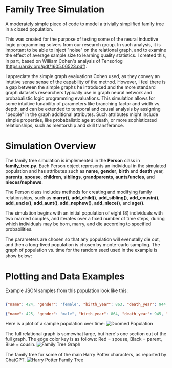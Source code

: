 # Family Tree Simulation
A moderately simple piece of code to model a trivially simplified family tree in a closed population.  

This was created for the purpose of testing some of the neural inductive logic programming solvers from our research group.  In such analysis, it is important to be able to inject "noise" on the relational graph, and to examine the effect of average sample size to learning quality statistics.  I created this, in part, based on William Cohen's analysis of Tensorlog (https://arxiv.org/pdf/1605.06523.pdf).  

I appreciate the simple graph evaluations Cohen used, as they convey an intutive sense sense of the capability of the method. However, I feel there is a gap between the simple graphs he introduced and the more standard graph datasets researchers typically use in graph neural network and probabalistic logic programming evaluations. This simulation allows for some intuitive tunability of parameters like branching factor and width vs. depth, and can be extended to temporal and causal analysis by assigning "people" in the graph additional attributes.  Such attributes might include simple properties, like probabalistic age at death, or more sophisticated relationships, such as mentorship and skill transferance. 

# Simulation Overview
The family tree simulation is implemented in the **Person** class in **family_tree.py**. Each Person object represents an individual in the simulated population and has attributes such as **name**, **gender**, **birth** and **death** year, **parents**, **spouse**, **children**, **siblings**, **grandparents**, **aunts/uncles**, and **nieces/nephews**.

The Person class includes methods for creating and modifying family relationships, such as **marry()**, **add_child()**, **add_sibling()**, **add_cousin()**, **add_uncle()**, **add_aunt()**, **add_nephew()**, **add_niece()**, and **age()**.

The simulation begins with an initial population of eight (8) individuals with two married couples, and iterates over a fixed number of time steps, during which individuals may be born, marry, and die according to specified probabilities.

The parameters are chosen so that any population will evenutally die out, and then a long-lived population is chosen by monte-carlo sampling.
The graph of population vs. time for the random seed used in the example is show below:
# Plotting and Data Examples
Example JSON samples from this population look like this:
```json

{"name": 424, "gender": "female", "birth_year": 863, "death_year": 944, "spouse": 422, "father": 415, "mother": 410, "grandfather": 404, "grandmother": 397, "children": [437, 443], "cousins": [419, 425]}

{"name": 425, "gender": "male", "birth_year": 864, "death_year": 945, "spouse": 419, "father": 413, "mother": 408, "grandfather": 404, "grandmother": 397, "children": [436, 438], "cousins": [424]}

```
Here is a plot of a sample population over time:
![Doomed Population](./Selection_105.png)

The full relational graph is somewhat large, but here's one section out of the full graph. 
The edge color key is as follows: Red = spouse, Black = parent, Blue = cousin.
![Family Tree Graph](./Selection_108.png)


The family tree for some of the main Harry Potter characters, as reported by ChatGPT.
![Harry Potter Family Tree](./Selection_111.png)
